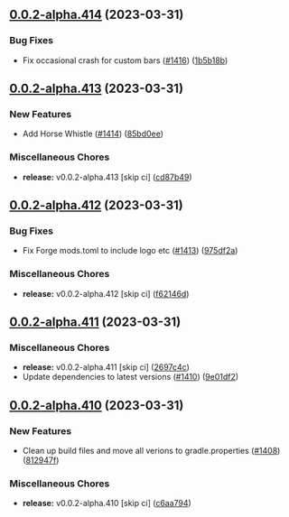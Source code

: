 ## [0.0.2-alpha.414](https://github.com/Wynntils/Artemis/compare/v0.0.2-alpha.413...v0.0.2-alpha.414) (2023-03-31)


### Bug Fixes

* Fix occasional crash for custom bars ([#1416](https://github.com/Wynntils/Artemis/issues/1416)) ([1b5b18b](https://github.com/Wynntils/Artemis/commit/1b5b18b26331f32307035bfbe56702e7bd784ab4))

## [0.0.2-alpha.413](https://github.com/Wynntils/Artemis/compare/v0.0.2-alpha.412...v0.0.2-alpha.413) (2023-03-31)


### New Features

* Add Horse Whistle ([#1414](https://github.com/Wynntils/Artemis/issues/1414)) ([85bd0ee](https://github.com/Wynntils/Artemis/commit/85bd0ee034b3fe59afe562032bc03161c9fde71a))


### Miscellaneous Chores

* **release:** v0.0.2-alpha.413 [skip ci] ([cd87b49](https://github.com/Wynntils/Artemis/commit/cd87b49ad15aafebb343c4d06dd0232a18df5361))

## [0.0.2-alpha.412](https://github.com/Wynntils/Artemis/compare/v0.0.2-alpha.411...v0.0.2-alpha.412) (2023-03-31)


### Bug Fixes

* Fix Forge mods.toml to include logo etc ([#1413](https://github.com/Wynntils/Artemis/issues/1413)) ([975df2a](https://github.com/Wynntils/Artemis/commit/975df2ae83229cb5cadbecc74fa54fafbea6c680))


### Miscellaneous Chores

* **release:** v0.0.2-alpha.412 [skip ci] ([f62146d](https://github.com/Wynntils/Artemis/commit/f62146d3ff13c6d1a98500f2b0319a29e257ef33))

## [0.0.2-alpha.411](https://github.com/Wynntils/Artemis/compare/v0.0.2-alpha.410...v0.0.2-alpha.411) (2023-03-31)


### Miscellaneous Chores

* **release:** v0.0.2-alpha.411 [skip ci] ([2697c4c](https://github.com/Wynntils/Artemis/commit/2697c4ca3abe9ef77740a39e27aa2e9520595a39))
* Update dependencies to latest versions ([#1410](https://github.com/Wynntils/Artemis/issues/1410)) ([9e01df2](https://github.com/Wynntils/Artemis/commit/9e01df20cb8be14eb43b96d34af714c1abc23bbf))

## [0.0.2-alpha.410](https://github.com/Wynntils/Artemis/compare/v0.0.2-alpha.409...v0.0.2-alpha.410) (2023-03-31)


### New Features

* Clean up build files and move all verions to gradle.properties ([#1408](https://github.com/Wynntils/Artemis/issues/1408)) ([812947f](https://github.com/Wynntils/Artemis/commit/812947f964997b3d542ed1ac161485c86879608b))


### Miscellaneous Chores

* **release:** v0.0.2-alpha.410 [skip ci] ([c6aa794](https://github.com/Wynntils/Artemis/commit/c6aa7946de4032e25a38443485539093c0900d9f))

